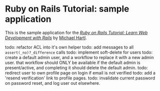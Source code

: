 # Ruby on Rails Tutorial: sample application

This is the sample application for the
[*Ruby on Rails Tutorial:
Learn Web Development with Rails*](http://www.railstutorial.org/)
by [Michael Hartl](http://www.michaelhartl.com/).

todo: refactor ACL into it's own helper
todo: add messages to all `assert(_no)?_difference` calls
todo: implement soft-delete for users
todo: create a default admin user, and a workflow to replace it with a new admin user.  that workflow should ONLY be available if the default admin is present/active, and completing it should delete the default admin.
todo: redirect user to own profile page on login if email is not verified
todo: add a 'resend verification' link to profile pages.
todo: invalidate current password on password reset, and log user out elsewhere.
